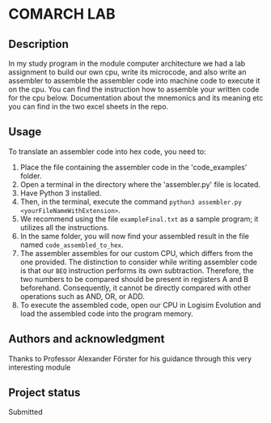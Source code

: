 # COMARCH LAB

## Description
In my study program in the module computer architecture we had a lab assignment to build our own cpu, write its microcode, and also write an assembler to assemble the assembler code into machine code to execute it on the cpu. You can find the instruction how to assemble your written code for the cpu below. Documentation about the mnemonics and its meaning etc you can find in the two excel sheets in the repo.

## Usage
To translate an assembler code into hex code, you need to:

1. Place the file containing the assembler code in the 'code_examples' folder.
2. Open a terminal in the directory where the 'assembler.py' file is located.
3. Have Python 3 installed.
4. Then, in the terminal, execute the command `python3 assembler.py <yourFileNameWithExtension>`.
5. We recommend using the file `exampleFinal.txt` as a sample program; it utilizes all the instructions.
6. In the same folder, you will now find your assembled result in the file named `code_assembled_to_hex`.
7. The assembler assembles for our custom CPU, which differs from the one provided. The distinction to consider while writing assembler code is that our `BEQ` instruction performs its own subtraction. Therefore, the two numbers to be compared should be present in registers A and B beforehand. Consequently, it cannot be directly compared with other operations such as AND, OR, or ADD.
8. To execute the assembled code, open our CPU in Logisim Evolution and load the assembled code into the program memory.

## Authors and acknowledgment
Thanks to Professor Alexander Förster for his guidance through this very interesting module

## Project status
Submitted
